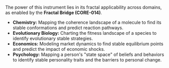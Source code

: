The power of this instrument lies in its fractal applicability across domains, as enabled by the **Fractal Bridge (CORE-014)**.

*   **Chemistry:** Mapping the coherence landscape of a molecule to find its stable conformations and predict reaction pathways.
*   **Evolutionary Biology:** Charting the fitness landscape of a species to identify evolutionary stable strategies.
*   **Economics:** Modeling market dynamics to find stable equilibrium points and predict the impact of economic shocks.
*   **Psychology:** Mapping a person's "state space" of beliefs and behaviors to identify stable personality traits and the barriers to personal change.